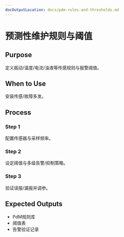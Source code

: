 ```yaml
---
docOutputLocation: docs/pdm-rules-and-thresholds.md
---
```


# 预测性维护规则与阈值

## Purpose

定义振动/温度/电流/油液等传感规则与报警阈值。

## When to Use

安装传感/故障多发。

## Process

### Step 1

配置传感器与采样频率。

### Step 2

设定阈值与多级告警/抑制策略。

### Step 3

验证误报/漏报并调参。

## Expected Outputs

- PdM规则库
- 阈值表
- 告警验证记录
